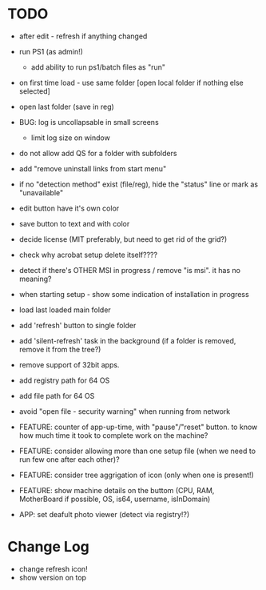 ﻿# TODO

- after edit - refresh if anything changed
- run PS1 (as admin!)
	- add ability to run ps1/batch files as "run"
- on first time load - use same folder [open local folder if nothing else selected]
- open last folder (save in reg)
- BUG: log is uncollapsable in small screens
	- limit log size on window
- do not allow add QS for a folder with subfolders

- add "remove uninstall links from start menu"
- if no "detection method" exist (file/reg), hide the "status" line or mark as "unavailable"
- edit button have it's own color
- save button to text and with color
- decide license (MIT preferably, but need to get rid of the grid?)
- check why acrobat setup delete itself????
- detect if there's OTHER MSI in progress /  remove "is msi". it has no meaning? 
- when starting setup - show some indication of installation in progress
- load last loaded main folder
- add 'refresh' button to single folder
- add 'silent-refresh' task in the background (if a folder is removed, remove it from the tree?)
- remove support of 32bit apps.
- add registry path for 64 OS
- add file path for 64 OS
- avoid "open file - security warning" when running from network 
- FEATURE: counter of app-up-time, with "pause"/"reset" button. to know how much time it took to complete work on the machine?
- FEATURE: consider allowing more than one setup file (when we need to run few one after each other)?
- FEATURE: consider tree aggrigation of icon (only when one is present!)
- FEATURE: show machine details on the buttom (CPU, RAM, MotherBoard if possible, OS, is64, username, isInDomain)
- APP: set deafult photo viewer (detect via registry!?)

# Change Log
- change refresh icon!
- show version on top
